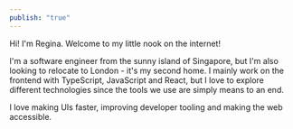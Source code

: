 ```yaml
---
publish: "true"
---
```


Hi! I'm Regina. Welcome to my little nook on the internet!

I'm a software engineer from the sunny island of Singapore, but I'm also looking to relocate to London - it's my second home. I mainly work on the frontend with TypeScript, JavaScript and React, but I love to explore different technologies since the tools we use are simply means to an end.

I love making UIs faster, improving developer tooling and making the web accessible.